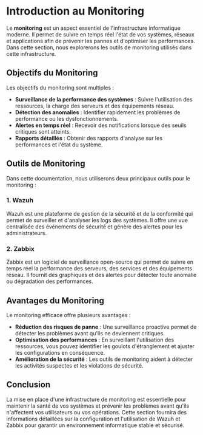 # Introduction au Monitoring

Le **monitoring** est un aspect essentiel de l'infrastructure informatique moderne. Il permet de suivre en temps réel l'état de vos systèmes, réseaux et applications afin de prévenir les pannes et d'optimiser les performances. Dans cette section, nous explorerons les outils de monitoring utilisés dans cette infrastructure.

## Objectifs du Monitoring

Les objectifs du monitoring sont multiples :
- **Surveillance de la performance des systèmes** : Suivre l'utilisation des ressources, la charge des serveurs et des équipements réseau.
- **Détection des anomalies** : Identifier rapidement les problèmes de performance ou les dysfonctionnements.
- **Alertes en temps réel** : Recevoir des notifications lorsque des seuils critiques sont atteints.
- **Rapports détaillés** : Obtenir des rapports d'analyse sur les performances et l'état du système.

## Outils de Monitoring

Dans cette documentation, nous utiliserons deux principaux outils pour le monitoring :

### 1. **Wazuh**
Wazuh est une plateforme de gestion de la sécurité et de la conformité qui permet de surveiller et d'analyser les logs des systèmes. Il offre une vue centralisée des événements de sécurité et génère des alertes pour les administrateurs.

### 2. **Zabbix**
Zabbix est un logiciel de surveillance open-source qui permet de suivre en temps réel la performance des serveurs, des services et des équipements réseau. Il fournit des graphiques et des alertes pour détecter toute anomalie ou dégradation des performances.

## Avantages du Monitoring

Le monitoring efficace offre plusieurs avantages :
- **Réduction des risques de panne** : Une surveillance proactive permet de détecter les problèmes avant qu'ils ne deviennent critiques.
- **Optimisation des performances** : En surveillant l'utilisation des ressources, vous pouvez identifier les goulots d'étranglement et ajuster les configurations en conséquence.
- **Amélioration de la sécurité** : Les outils de monitoring aident à détecter les activités suspectes et les violations de sécurité.

## Conclusion

La mise en place d'une infrastructure de monitoring est essentielle pour maintenir la santé de vos systèmes et prévenir les problèmes avant qu'ils n'affectent vos utilisateurs ou vos opérations. Cette section fournira des informations détaillées sur la configuration et l'utilisation de Wazuh et Zabbix pour garantir un environnement informatique stable et sécurisé.

